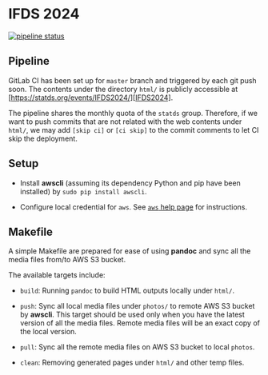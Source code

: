 # IFDS 2024

[![pipeline status][ci-svg]][repo]

## Pipeline

GitLab CI has been set up for `master` branch and triggered by each
git push soon. The contents under the directory `html/` is
publicly accessible at [https://statds.org/events/IFDS2024/][IFDS2024].

The pipeline shares the monthly quota of the `statds` group.  Therefore, if we
want to push commits that are not related with the web contents under `html/`,
we may add `[skip ci]` or `[ci skip]` to the commit comments to let CI skip the
deployment.


## Setup

+ Install **awscli** (assuming its dependency Python and pip have been
  installed) by `sudo pip install awscli`.

+ Configure local credential for `aws`.  See [`aws` help page][aws-conf] for
  instructions.


## Makefile

A simple Makefile are prepared for ease of using **pandoc** and sync all the media
files from/to AWS S3 bucket.

The available targets include:

+ `build`: Running `pandoc` to build HTML outputs locally under `html/`.

+ `push`: Sync all local media files under `photos/` to remote AWS S3
  bucket by **awscli**. This target should be used only when you have the latest
  version of all the media files. Remote media files will be an exact copy of
  the local version.

+ `pull`: Sync all the remote media files on AWS S3 bucket to local
  `photos`.

+ `clean`: Removing generated pages under `html/` and other temp files.



[ci-svg]: https://gitlab.com/statds/ifds2024/badges/main/pipeline.svg
[repo]: https://gitlab.com/statds/ifds2024/commits/main
[IFDS2024]: https://statds.org/events/ifds2024
[aws-conf]: http://docs.aws.amazon.com/cli/latest/reference/configure/
